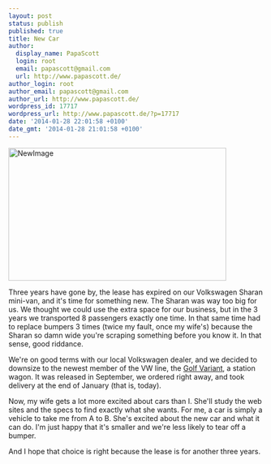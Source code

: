 ```yaml
---
layout: post
status: publish
published: true
title: New Car
author:
  display_name: PapaScott
  login: root
  email: papascott@gmail.com
  url: http://www.papascott.de/
author_login: root
author_email: papascott@gmail.com
author_url: http://www.papascott.de/
wordpress_id: 17717
wordpress_url: http://www.papascott.de/?p=17717
date: '2014-01-28 22:01:58 +0100'
date_gmt: '2014-01-28 21:01:58 +0100'
---
```

<p><img src="http://www.papascott.de/wordpress/wp-content/uploads/2014/01/NewImage.png" alt="NewImage" title="NewImage.png" border="0" width="429" height="262" /></p>
<p>Three years have gone by, the lease has expired on our Volkswagen Sharan mini-van, and it's time for something new. The Sharan was way too big for us. We thought we could use the extra space for our business, but in the 3 years we transported 8 passengers exactly one time. In that same time had to replace bumpers 3 times (twice my fault, once my wife's) because the Sharan so damn wide you're scraping something before you know it. In that sense, good riddance. </p>
<p>We're on good terms with our local Volkswagen dealer, and we decided to downsize to the newest member of the VW line, the <a href="http://www.caranddriver.com/reviews/2015-volkswagen-sportwagen-golf-variant-first-drive-review">Golf Variant</a>, a station wagon. It was released in September, we ordered right away, and took delivery at the end of January (that is, today). </p>
<p>Now, my wife gets a lot more excited about cars than I. She'll study the web sites and the specs to find exactly what she wants. For me, a car is simply a vehicle to take me from A to B. She's excited about the new car and what it can do. I'm just happy that it's smaller and we're less likely to tear off a bumper.</p>
<p>And I hope that choice is right because the lease is for another three years.</p>
